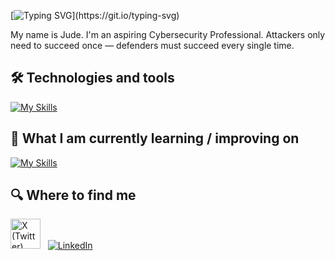 

[![Typing SVG](https://readme-typing-svg.herokuapp.com?font=Press+Start+2P&size=25&duration=4000&pause=1000&color=F7DF1E&center=true&vCenter=true&width=900&lines=Bonjour;Hola;Ciao;Ni+hao;Konnichiwa;Annyeonghaseyo;Namaste;Hello%2C+World!;Hello%2C+World!)](https://git.io/typing-svg)

My name is Jude. I'm an aspiring Cybersecurity Professional. Attackers only need to succeed once — defenders must succeed every single time.

## 🛠 Technologies and tools

<a name="learning-now"></a>

[![My Skills](https://skillicons.dev/icons?i=java,javascript,html,css,php,vscode,python)](#technologies-and-tools)

<a name="learning-next"></a>

## 📖  What I am currently learning / improving on

[![My Skills](https://skillicons.dev/icons?i=linux,aws,bash,powershell)](#learning-now)

## 🔍  Where to find me

[<img src="https://cdn.jsdelivr.net/gh/devicons/devicon/icons/twitter/twitter-original.svg" width="48" height="48" alt="X (Twitter)" />](https://x.com/casipongjude)
&nbsp;
[![LinkedIn](https://skillicons.dev/icons?i=linkedin)](https://www.linkedin.com/in/judecasipong)
